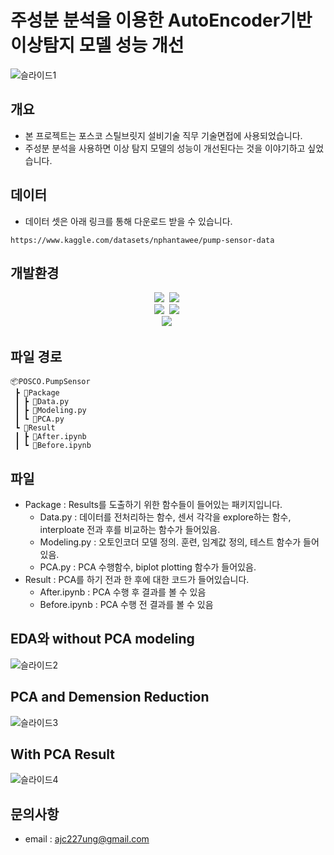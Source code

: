# 주성분 분석을 이용한 AutoEncoder기반 이상탐지 모델 성능 개선

![슬라이드1](https://user-images.githubusercontent.com/89781598/193517912-0e3bf350-91ed-4b56-9686-863f7dadb538.JPG)

## 개요
* 본 프로젝트는 포스코 스틸브릿지 설비기술 직무 기술면접에 사용되었습니다.
* 주성분 분석을 사용하면 이상 탐지 모델의 성능이 개선된다는 것을 이야기하고 싶었습니다.

## 데이터
* 데이터 셋은 아래 링크를 통해 다운로드 받을 수 있습니다.
```
https://www.kaggle.com/datasets/nphantawee/pump-sensor-data
```

## 개발환경
<p align="center">
  <img src="https://img.shields.io/badge/Python-3766AB?style=flat-square&logo=Python&logoColor=white"/></a>&nbsp
  <img src="https://img.shields.io/badge/PyTorch-EE4C2C?style=flat-square&logo=PyTorch&logoColor=white"/></a>&nbsp
  <br>
  <img src="https://img.shields.io/badge/pandas-150458?style=flat-square&logo=pandas&logoColor=white"/></a>&nbsp
  <img src="https://img.shields.io/badge/NumPy-013243?style=flat-square&logo=NumPy&logoColor=white"/></a>&nbsp
  <br>
    <img src="https://img.shields.io/badge/-matplotlib-blue"/></a>&nbsp
</p>

## 파일 경로
```
📦POSCO.PumpSensor
 ┣ 📂Package
 ┃ ┣ 📜Data.py
 ┃ ┣ 📜Modeling.py
 ┃ ┗ 📜PCA.py
 ┗ 📂Result
 ┃ ┣ 📜After.ipynb
 ┃ ┗ 📜Before.ipynb
```

## 파일
- Package : Results를 도출하기 위한 함수들이 들어있는 패키지입니다.
    - Data.py : 데이터를 전처리하는 함수, 센서 각각을 explore하는 함수, interploate 전과 후를 비교하는 함수가 들어있음.
    - Modeling.py : 오토인코더 모델 정의. 훈련, 임계값 정의, 테스트 함수가 들어있음.
    - PCA.py : PCA 수행함수, biplot plotting 함수가 들어있음.
- Result : PCA를 하기 전과 한 후에 대한 코드가 들어있습니다.
    - After.ipynb : PCA 수행 후 결과를 볼 수 있음
    - Before.ipynb : PCA 수행 전 결과를 볼 수 있음
    
## EDA와 without PCA modeling
![슬라이드2](https://user-images.githubusercontent.com/89781598/193519137-55fec0ee-f9f3-4b70-95b5-e6d70d91a928.JPG)

## PCA and Demension Reduction
![슬라이드3](https://user-images.githubusercontent.com/89781598/193519189-5be57c4c-8f60-43ab-bfd4-4f401a95f602.JPG)

## With PCA Result
![슬라이드4](https://user-images.githubusercontent.com/89781598/193519204-03d9055a-5021-40d3-a9a5-0fc4b470c565.JPG)

## 문의사항
* email : ajc227ung@gmail.com
